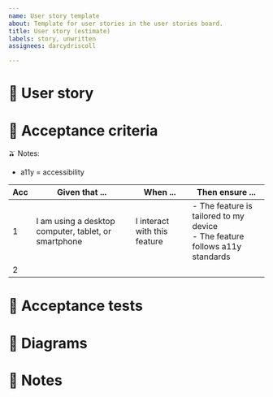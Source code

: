 ```yaml
---
name: User story template
about: Template for user stories in the user stories board.
title: User story (estimate)
labels: story, unwritten
assignees: darcydriscoll

---
```


# 🥦 User story



# 🍇 Acceptance criteria

🫒 Notes:

- a11y = accessibility

Acc | Given that ... | When ... | Then ensure ...
--- | --- | --- | ---
1 | I am using a desktop computer, tablet, or smartphone | I interact with this feature | - The feature is tailored to my device<br>- The feature follows a11y standards
2 |  |  |

# 🍍 Acceptance tests



# 🥕 Diagrams



# 📝 Notes
